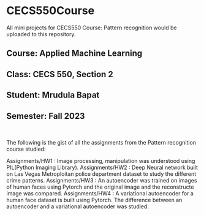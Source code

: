 # CECS550Course
All mini projects for CECS550 Course: Pattern recognition would be uploaded to this repository.

## Course: Applied Machine Learning 
## Class: CECS 550, Section 2
## Student: Mrudula Bapat
## Semester: Fall 2023

<br>

The following is the gist of all the assignments from the Pattern recognition course studied:

Assignments/HW1 : Image processing, manipulation was understood using PIL(Python Imaging Library).
Assignments/HW2 : Deep Neural network built on Las Vegas Metroploitan police department dataset to study the different crime patterns. 
Assignments/HW3 : An autoencoder was trained on images of human faces using Pytorch and the original image and the reconstructe image was compared.
Assignments/HW4 : A variational autoencoder for a human face dataset is built using Pytorch. The difference between an autoencoder and a variational autoencoder was studied.
